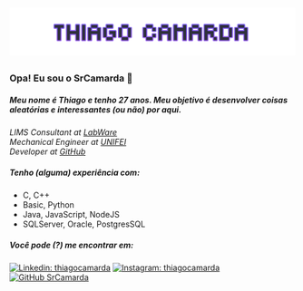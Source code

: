 <h1 align="center">
  <img src="https://raw.githubusercontent.com/srcamarda/srcamarda/master/name.png" alt="Thiago Camarda" />
</h1>

### Opa! Eu sou o SrCamarda 👋 

##### Meu nome é Thiago e tenho 27 anos. Meu objetivo é desenvolver coisas aleatórias e interessantes (ou não) por aqui.

<p>
	<em>
        LIMS Consultant at <a href="https://www.labware.com/">LabWare</a></br>			
	Mechanical Engineer at <a href="https://unifei.edu.br/">UNIFEI</a></br>
	Developer at <a href="https://github.com/srcamarda/">GitHub</a>
	</em>
</p>

##### Tenho (alguma) experiência com:

- C, C++
- Basic, Python
- Java, JavaScript, NodeJS
- SQLServer, Oracle, PostgresSQL

##### Você pode (?) me encontrar em: 

[![Linkedin: thiagocamarda](https://img.shields.io/badge/-thiagocamarda-blue?style=flat-square&logo=Linkedin&logoColor=white&link=https://www.linkedin.com/in/thiagocamarda/)](https://www.linkedin.com/in/thiagocamarda/)
[![Instagram: thiagocamarda](https://img.shields.io/badge/-thiagocamarda-orange?style=flat-square&logo=Instagram&logoColor=white&link=https://www.instagram.com/thiagocamarda/)](https://www.instagram.com/thiagocamarda/)
[![GitHub SrCamarda](https://img.shields.io/github/followers/srcamarda?label=follow&style=social)](https://github.com/srcamarda/)
